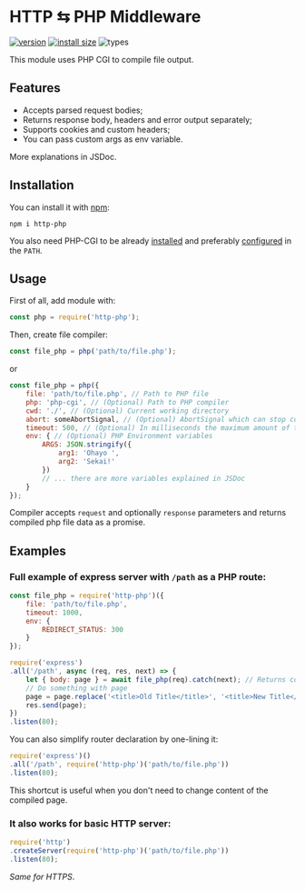 # HTTP ⇆ PHP Middleware

[![version](https://badgen.net/npm/v/http-php?label=version&icon=npm)](https://www.npmjs.com/package/http-php)
[![install size](https://badgen.net/packagephobia/install/http-php?color=yellow&icon=packagephobia)](https://packagephobia.com/result?p=http-php)
![types](https://badgen.net/npm/types/http-php?color=green&icon=typescript)

This module uses PHP CGI to compile file output.

## Features

- Accepts parsed request bodies;
- Returns response body, headers and error output separately;
- Supports cookies and custom headers;
- You can pass custom args as env variable.

More explanations in JSDoc.

## Installation

You can install it with [npm](https://www.npmjs.com/):

```
npm i http-php
```

You also need PHP-CGI to be already [installed](https://www.php.net/install) and preferably [configured](https://www.php.net/manual/en/faq.installation.php#faq.installation.addtopath) in the `PATH`.

## Usage

First of all, add module with:

```js
const php = require('http-php');
```

Then, create file compiler:

```js
const file_php = php('path/to/file.php');
```

or

```js
const file_php = php({
    file: 'path/to/file.php', // Path to PHP file
    php: 'php-cgi', // (Optional) Path to PHP compiler
    cwd: './', // (Optional) Current working directory
    abort: someAbortSignal, // (Optional) AbortSignal which can stop compilation process
    timeout: 500, // (Optional) In milliseconds the maximum amount of time the process is allowed to run
    env: { // (Optional) PHP Environment variables
        ARGS: JSON.stringify({
            arg1: 'Ohayo ',
            arg2: 'Sekai!'
        })
        // ... there are more variables explained in JSDoc
    }
});
```

Compiler accepts `request` and optionally `response` parameters and returns compiled php file data as a promise.

## Examples

### Full example of express server with `/path` as a PHP route:

```js
const file_php = require('http-php')({
    file: 'path/to/file.php',
    timeout: 1000,
    env: {
        REDIRECT_STATUS: 300
    }
});

require('express')
.all('/path', async (req, res, next) => {
    let { body: page } = await file_php(req).catch(next); // Returns compiler output as a string
    // Do something with page
    page = page.replace('<title>Old Title</title>', '<title>New Title</title>');
    res.send(page);
})
.listen(80);
```

You can also simplify router declaration by one-lining it:

```js
require('express')()
.all('/path', require('http-php')('path/to/file.php'))
.listen(80);
```

This shortcut is useful when you don't need to change content of the compiled page.

### It also works for basic HTTP server:

```js
require('http')
.createServer(require('http-php')('path/to/file.php'))
.listen(80);
```

*Same for HTTPS*.